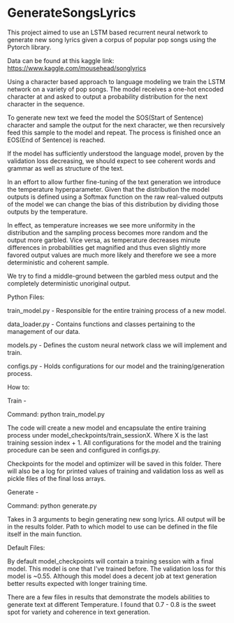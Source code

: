 # GenerateSongsLyrics

This project aimed to use an LSTM based recurrent neural network to generate new song lyrics given a corpus of popular pop songs using the Pytorch library.

Data can be found at this kaggle link: https://www.kaggle.com/mousehead/songlyrics

Using a character based approach to language modeling we train the LSTM network on a variety of pop songs. The model receives a one-hot encoded character at and asked to output a probability distribution for the next character in the sequence. 

To generate new text we feed the model the SOS(Start of Sentence) character and sample the output for the next character, we then recursively feed this sample to the model and repeat. The process is finished once an EOS(End of Sentence) is reached.

If the model has sufficiently understood the language model, proven by the validation loss decreasing, we should expect to see coherent words and grammar as well as structure of the text. 

In an effort to allow further fine-tuning of the text generation we introduce the temperature hyperparameter.
Given that the distribution the model outputs is defined using a Softmax function on the raw real-valued outputs of the model we can change the bias of this distribution by dividing those outputs by the temperature.

In effect, as temperature increases we see more uniformity in the distribution and the sampling process becomes more random and the output more garbled. Vice versa, as temperature decreases minute differences in probabilities get magnified and thus even slightly more favored output values are much more likely and therefore we see a more deterministic and coherent sample.

We try to find a middle-ground between the garbled mess output and the completely deterministic unoriginal output.

Python Files:

train_model.py - Responsible for the entire training process of a new model.

data_loader.py - Contains functions and classes pertaining to the management of our data.

models.py - Defines the custom neural network class we will implement and train.

configs.py - Holds configurations for our model and the training/generation process.


How to:

Train -

Command: python train_model.py

The code will create a new model and encapsulate the entire training process under model_checkpoints/train_sessionX. Where X is the last training session index + 1. All configurations for the model and the training procedure can be seen and configured in configs.py.

Checkpoints for the model and optimizer will be saved in this folder.
There will also be a log for printed values of training and validation loss as well as pickle files of the final loss arrays.

Generate -

Command: python generate.py <Temperature> <Number of Samples> <Max Length of Samples>
    
Takes in 3 arguments to begin generating new song lyrics. All output will be in the results folder.
Path to which model to use can be defined in the file itself in the main function.


Default Files:

By default model_checkpoints will contain a training session with a final model. This model is one that I've trained before.
The validation loss for this model is ~0.55. Although this model does a decent job at text generation better results expected with longer training time.

There are a few files in results that demonstrate the models abilities to generate text at different Temperature. I found that 0.7 - 0.8 is the sweet spot for variety and coherence in text generation.





